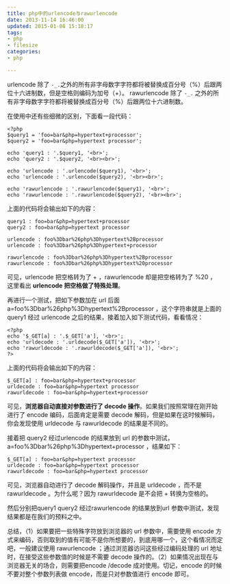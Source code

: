 ```yaml
---
title: php中的urlencode与rawurlencode
date: 2013-11-14 16:46:00
updated: 2015-01-08 15:18:17
tags: 
- php
- filesize
categories: 
- php

---
```

urlencode 除了 `-_.`之外的所有非字母数字字符都将被替换成百分号（%）后跟两位十六进制数，但是空格则编码为加号（+）。
rawurlencode  除了 `-_.` 之外的所有非字母数字字符都将被替换成百分号（%）后跟两位十六进制数。

在使用中还有些细微的区别，下面看一段代码：

    <?php
    $query1 = 'foo=bar&php=hypertext+processor';
    $query2 = 'foo=bar&php=hypertext processor';
    
    echo 'query1 : '.$query1, '<br>';
    echo 'query2 : '.$query2, '<br><br>';
    
    echo 'urlencode : '.urlencode($query1), '<br>';
    echo 'urlencode : '.urlencode($query2), '<br><br>';
    
    echo 'rawurlencode : '.rawurlencode($query1), '<br>';
    echo 'rawurlencode : '.rawurlencode($query2), '<br><br>';

上面的代码将会输出如下的内容：


<!--more-->


    query1 : foo=bar&php=hypertext+processor
    query2 : foo=bar&php=hypertext processor
    
    urlencode : foo%3Dbar%26php%3Dhypertext%2Bprocessor
    urlencode : foo%3Dbar%26php%3Dhypertext+processor
    
    rawurlencode : foo%3Dbar%26php%3Dhypertext%2Bprocessor
    rawurlencode : foo%3Dbar%26php%3Dhypertext%20processor

可见，urlencode 把空格转为了 + ，rawurlencode 却是把空格转为了 %20 ， 这里看出 **urlencode 把空格做了特殊处理**。

再进行一个测试，把如下参数加在 url 后面 a=foo%3Dbar%26php%3Dhypertext%2Bprocessor  ，这个字符串就是上面的query1 经过 urlencode 之后的结果，接着加入如下测试代码，看看情况：

    <?php
    echo '$_GET[a] : '.$_GET['a'], '<br>';
    echo 'urldecode : '.urldecode($_GET['a']), '<br>';
    echo 'rawurldecode : '.rawurldecode($_GET['a']), '<br>';
    ?>

上面的代码将会输出如下的内容：

    $_GET[a] : foo=bar&php=hypertext+processor
    urldecode : foo=bar&php=hypertext processor
    rawurldecode : foo=bar&php=hypertext+processor

可见，**浏览器自动直接对参数进行了 decode 操作**。如果我们按照常理在刚开始进行了 encode 编码，后面肯定是需要 decode 解码，但是如果在这时候解码，你会发现使用 urldecode 与 rawurldecode 的结果是不同的。

接着把 query2 经过urlencode 的结果放到 url 的参数中测试，a=foo%3Dbar%26php%3Dhypertext+processor ，结果如下：

    $_GET[a] : foo=bar&php=hypertext processor
    urldecode : foo=bar&php=hypertext processor
    rawurldecode : foo=bar&php=hypertext processor

可见，浏览器自动进行了 decode 解码操作，并且是 urldecode ，而不是 rawurldecode 。为什么呢？因为 rawurldecode 是不会把 + 转换为空格的。

然后分别把query1 query2  经过rawurlencode 的结果放到url 参数中测试，发现结果都是在我们的预料之中。

总结，（1）如果要把一些特殊字符放到浏览器的 url 参数中，需要使用 encode 方式来编码，否则取到的值有可能不是你所想要的，到底用哪一个，这个看情况而定吧，一般建议使用 rawurlencode ；通过浏览器访问这些经过编码处理的 url 地址时，在接受这些参数值的时候是不需要 decode 操作的。（2）如果情况出现在与浏览器无关的场合，则需要把encode /decode 成对使用。切记，encode 的时候不要对整个参数列表做 encode，而是只对参数值进行 encode 即可。